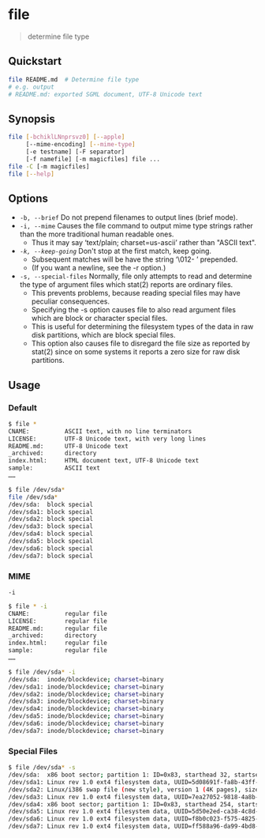 # file

> determine file type

## Quickstart

```bash
file README.md  # Determine file type
# e.g. output
# README.md: exported SGML document, UTF-8 Unicode text
```

## Synopsis

```bash
file [-bchiklLNnprsvz0] [--apple]
     [--mime-encoding] [--mime-type]
     [-e testname] [-F separator]
     [-f namefile] [-m magicfiles] file ...
file -C [-m magicfiles]
file [--help]
```

## Options

- `-b, --brief` Do not prepend filenames to output lines (brief mode).
- `-i, --mime` Causes the file command to output mime type strings rather than the more traditional human readable ones.
    - Thus it may say ‘text/plain; charset=us-ascii’ rather than "ASCII text".
- _`-k, --keep-going`_ Don't stop at the first match, keep going.
    - Subsequent matches will be have the string ‘\012- ’ prepended.
    - (If you want a newline, see the -r option.)
- `-s, --special-files` Normally, file only attempts to read and determine the type of argument files which stat(2) reports are ordinary files.
    - This prevents problems, because reading special files may have peculiar consequences.
    - Specifying the -s option causes file to also read argument files which are block or character special files.
    - This is useful for determining the filesystem types of the data in raw disk partitions, which are block special files.
    - This option also causes file to disregard the file size as reported by stat(2) since on some systems it reports a zero size for raw disk partitions.

## Usage

### Default

```bash
$ file *
CNAME:          ASCII text, with no line terminators
LICENSE:        UTF-8 Unicode text, with very long lines
README.md:      UTF-8 Unicode text
_archived:      directory
index.html:     HTML document text, UTF-8 Unicode text
sample:         ASCII text
……
```

```bash
$ file /dev/sda*
file /dev/sda*
/dev/sda:  block special
/dev/sda1: block special
/dev/sda2: block special
/dev/sda3: block special
/dev/sda4: block special
/dev/sda5: block special
/dev/sda6: block special
/dev/sda7: block special
```

### MIME

`-i`

```bash
$ file * -i
CNAME:          regular file
LICENSE:        regular file
README.md:      regular file
_archived:      directory
index.html:     regular file
sample:         regular file
……
```

```bash
$ file /dev/sda* -i
/dev/sda:  inode/blockdevice; charset=binary
/dev/sda1: inode/blockdevice; charset=binary
/dev/sda2: inode/blockdevice; charset=binary
/dev/sda3: inode/blockdevice; charset=binary
/dev/sda4: inode/blockdevice; charset=binary
/dev/sda5: inode/blockdevice; charset=binary
/dev/sda6: inode/blockdevice; charset=binary
/dev/sda7: inode/blockdevice; charset=binary
```

### Special Files

```bash
$ file /dev/sda* -s
/dev/sda:  x86 boot sector; partition 1: ID=0x83, starthead 32, startsector 2048, 25165824 sectors; partition 2: ID=0x82, starthead 254, startsector 25167872, 16777216 sectors; partition 3: ID=0x83, active, starthead 254, startsector 41945088, 8388608 sectors; partition 4: ID=0x5, starthead 254, startsector 50333696, 535603200 sectors, code offset 0x63
/dev/sda1: Linux rev 1.0 ext4 filesystem data, UUID=5d08691f-fa8b-43ff-8ecb-89d4ea6e8c6e (needs journal recovery) (extents) (64bit) (large files) (huge files)
/dev/sda2: Linux/i386 swap file (new style), version 1 (4K pages), size 2097151 pages, no label, UUID=d767dba5-ea15-45ce-8c6c-4f3b0413f871
/dev/sda3: Linux rev 1.0 ext4 filesystem data, UUID=7ea27052-9818-4a8b-9e20-127078e95db1 (needs journal recovery) (extents) (64bit) (large files) (huge files)
/dev/sda4: x86 boot sector; partition 1: ID=0x83, starthead 254, startsector 4096, 16777216 sectors; partition 2: ID=0x5, starthead 254, startsector 16781312, 16779264 sectors, extended partition table, code offset 0x0
/dev/sda5: Linux rev 1.0 ext4 filesystem data, UUID=5d50e2ed-ca38-4c8d-9a1e-9fddb4c9cd83 (needs journal recovery) (extents) (64bit) (large files) (huge files)
/dev/sda6: Linux rev 1.0 ext4 filesystem data, UUID=f8b0c023-f575-4825-abb0-ab5543b350e6 (needs journal recovery) (extents) (64bit) (large files) (huge files)
/dev/sda7: Linux rev 1.0 ext4 filesystem data, UUID=ff588a96-da99-4bd8-9938-bf8d699e9eb8 (needs journal recovery) (extents) (64bit) (large files) (huge files)
```